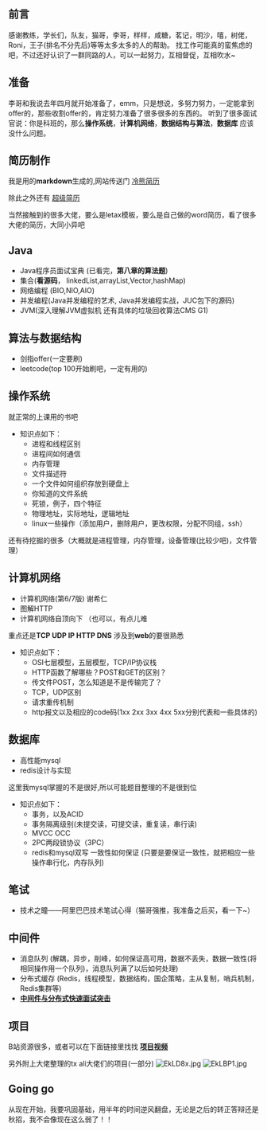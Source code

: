 ## 前言

感谢教练，学长们，队友，猫哥，李哥，样样，咸糖，茗记，明沙，嘻，树佬，Roni，王子(排名不分先后)等等太多太多的人的帮助。
找工作可能真的蛮焦虑的吧，不过还好认识了一群同路的人，可以一起努力，互相督促，互相吹水~


## 准备

李哥和我说去年四月就开始准备了，emm，只是想说，多努力努力，一定能拿到offer的，那些收割offer的，肯定努力准备了很多很多的东西的。
听到了很多面试官说：你是科班的，那么**操作系统**，**计算机网络**，**数据结构与算法**，**数据库** 应该没什么问题。
## 简历制作
我是用的**markdown**生成的,网站传送门 [冷熊简历](http://cv.ftqq.com/)

除此之外还有 [超级简历](https://www.wondercv.com/)

当然接触到的很多大佬，要么是letax模板，要么是自己做的word简历，看了很多大佬的简历，大同小异吧

## Java​

- Java程序员面试宝典 (已看完，**第八章的算法题**)
- 集合(**看源码**， linkedList,arrayList,Vector,hashMap)
- 网络编程 (BIO,NIO,AIO)
- 并发编程(Java并发编程的艺术, Java并发编程实战，JUC包下的源码)
- JVM(深入理解JVM虚拟机 还有具体的垃圾回收算法CMS G1)

## 算法与数据结构

- 剑指offer(一定要刷)
- leetcode(top 100开始刷吧，一定有用的)

## 操作系统

就正常的上课用的书吧

- 知识点如下：
   - 进程和线程区别
   - 进程间如何通信
   - 内存管理 
   - 文件描述符
   - 一个文件如何组织存放到硬盘上
   - 你知道的文件系统
   - 死锁，例子，四个特征
   - 物理地址，实际地址，逻辑地址
   - linux一些操作（添加用户，删除用户，更改权限，分配不同组，ssh）

还有待挖掘的很多（大概就是进程管理，内存管理，设备管理(比较少吧)，文件管理）

## 计算机网络

- 计算机网络(第6/7版) 谢希仁
- 图解HTTP 
- 计算机网络自顶向下 （也可以，有点儿难

重点还是**TCP UDP IP HTTP DNS**
涉及到**web**的要很熟悉

- 知识点如下：
    - OSI七层模型，五层模型，TCP/IP协议栈
    - HTTP函数了解哪些？POST和GET的区别？
    - 传文件POST，怎么知道是不是传输完了？
    - TCP，UDP区别
    - 请求重传机制
    - http报文以及相应的code码(1xx 2xx 3xx 4xx 5xx分别代表和一些具体的)

## 数据库

- 高性能mysql
- redis设计与实现

这里我mysql掌握的不是很好,所以可能题目整理的不是很到位
- 知识点如下：
    - 事务，以及ACID
    - 事务隔离级别(未提交读，可提交读，重复读，串行读)
    - MVCC OCC
    - 2PC两段锁协议（3PC）
    - redis和mysql双写 一致性如何保证 (只要是要保证一致性，就把相应一些操作串行化，内存队列)

## 笔试

- 技术之瞳——阿里巴巴技术笔试心得（猫哥强推，我准备之后买，看一下~）

## 中间件

- 消息队列 (解耦，异步，削峰，如何保证高可用，数据不丢失，数据一致性(将相同操作用一个队列)，消息队列满了以后如何处理)
- 分布式缓存 (Redis，线程模型，数据结构，国企策略，主从复制，哨兵机制，Redis集群等)
- **[中间件与分布式快速面试突击](https://github.com/doocs/advanced-java)​**

## 项目

B站资源很多，或者可以在下面链接里找找
**[项目视频](https://www.leiyun.org/sf/8a9f0eb75aced5731b91fc109c9aba44.html)**


另外附上大佬整理的tx ali大佬们的项目(一部分)
![EkLD8x.jpg](https://s2.ax1x.com/2019/04/22/EkLD8x.jpg)
![EkLBP1.jpg](https://s2.ax1x.com/2019/04/22/EkLBP1.jpg)


## Going go
从现在开始，我要巩固基础，用半年的时间逆风翻盘，无论是之后的转正答辩还是秋招，我不会像现在这么弱了！！